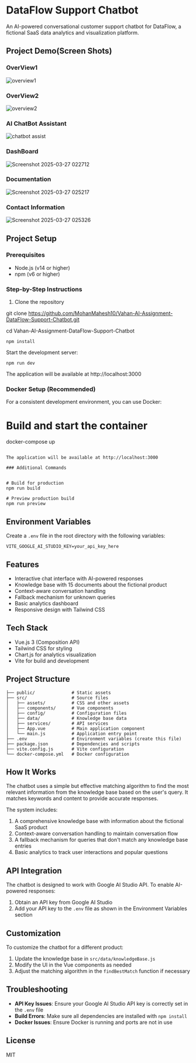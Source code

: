 # DataFlow Support Chatbot

An AI-powered conversational customer support chatbot for DataFlow, a fictional SaaS data analytics and visualization platform.

## Project Demo(Screen Shots)

### OverView1

![overview1](https://github.com/user-attachments/assets/12a3784d-c4de-4896-8a53-b2e90a09abbe)


### OverView2
![overview2](https://github.com/user-attachments/assets/5005b82d-126b-43b3-a108-8f8400550c0c)

### AI ChatBot Assistant
![chatbot assist](https://github.com/user-attachments/assets/edf84b44-fa2f-4695-b69e-ee1bbcb3454d)

### DashBoard
![Screenshot 2025-03-27 022712](https://github.com/user-attachments/assets/0ee5c3c2-6469-4162-9f26-c162956f2884)

### Documentation
![Screenshot 2025-03-27 025217](https://github.com/user-attachments/assets/e7342af6-8c39-400d-8781-5d0c22b94e09)


### Contact Information
![Screenshot 2025-03-27 025326](https://github.com/user-attachments/assets/3d5f4eb8-5b05-46ed-82cc-5044189dae67)

## Project Setup

### Prerequisites

- Node.js (v14 or higher)
- npm (v6 or higher)

### Step-by-Step Instructions

1. Clone the repository

git clone https://github.com/MohanMahesh10/Vahan-AI-Assignment-DataFlow-Support-Chatbot.git



cd Vahan-AI-Assignment-DataFlow-Support-Chatbot

```
npm install
```

Start the development server:

```
npm run dev
```


The application will be available at http://localhost:3000

### Docker Setup (Recommended)

For a consistent development environment, you can use Docker:


# Build and start the container
docker-compose up
```

The application will be available at http://localhost:3000

### Additional Commands


# Build for production
npm run build

# Preview production build
npm run preview
```
## Environment Variables

Create a `.env` file in the root directory with the following variables:

```
VITE_GOOGLE_AI_STUDIO_KEY=your_api_key_here
```

## Features

- Interactive chat interface with AI-powered responses
- Knowledge base with 15 documents about the fictional product
- Context-aware conversation handling
- Fallback mechanism for unknown queries
- Basic analytics dashboard
- Responsive design with Tailwind CSS

## Tech Stack

- Vue.js 3 (Composition API)
- Tailwind CSS for styling
- Chart.js for analytics visualization
- Vite for build and development


## Project Structure

```
├── public/              # Static assets
├── src/                 # Source files
│   ├── assets/          # CSS and other assets
│   ├── components/      # Vue components
│   ├── config/          # Configuration files
│   ├── data/            # Knowledge base data
│   ├── services/        # API services
│   ├── App.vue          # Main application component
│   └── main.js          # Application entry point
├── .env                 # Environment variables (create this file)
├── package.json         # Dependencies and scripts
├── vite.config.js       # Vite configuration
└── docker-compose.yml   # Docker configuration
```

## How It Works

The chatbot uses a simple but effective matching algorithm to find the most relevant information from the knowledge base based on the user's query. It matches keywords and content to provide accurate responses.

The system includes:

1. A comprehensive knowledge base with information about the fictional SaaS product
2. Context-aware conversation handling to maintain conversation flow
3. A fallback mechanism for queries that don't match any knowledge base entries
4. Basic analytics to track user interactions and popular questions

## API Integration

The chatbot is designed to work with Google AI Studio API. To enable AI-powered responses:

1. Obtain an API key from Google AI Studio
2. Add your API key to the `.env` file as shown in the Environment Variables section

## Customization

To customize the chatbot for a different product:

1. Update the knowledge base in `src/data/knowledgeBase.js`
2. Modify the UI in the Vue components as needed
3. Adjust the matching algorithm in the `findBestMatch` function if necessary

## Troubleshooting

- **API Key Issues**: Ensure your Google AI Studio API key is correctly set in the `.env` file
- **Build Errors**: Make sure all dependencies are installed with `npm install`
- **Docker Issues**: Ensure Docker is running and ports are not in use

## License

MIT
